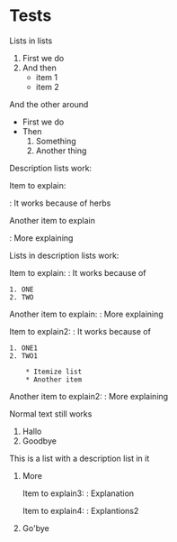 # Tests

Lists in lists

1. First we do
2. And then
    * item 1
    * item 2

And the other around

* First we do
* Then
    1. Something
    2. Another thing

Description lists work:

Item to explain:

:   It works because of herbs

Another item to explain

:    More explaining

Lists in description lists work:

Item to explain:
:   It works because of

    1. ONE
    2. TWO

Another item to explain:
:   More explaining

Item to explain2:
:   It works because of

    1. ONE1
    2. TWO1
        
        * Itemize list
        * Another item

Another item to explain2:
:   More explaining


Normal text still works

1. Hallo
2. Goodbye

This is a list with a description list in it

1. More

    Item to explain3:
    :   Explanation

    Item to explain4:
    :   Explantions2

2. Go'bye
